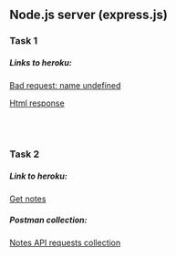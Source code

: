 <h2>Node.js server (express.js)</h2>
<h3>Task 1</h3>
<h5>Links to heroku:</h5>
<a href="https://node-training-app-itech.herokuapp.com/api/greetings/"><p>Bad request: name undefined</p></a>
<a href="https://node-training-app-itech.herokuapp.com/api/greetings?name=User"><p>Html response</p></a>
<br><br>
<h3>Task 2</h3>
<h5>Link to heroku:</h5>
<a href="https://node-training-app-itech.herokuapp.com/api/notes"><p>Get notes</p></a>
<h5>Postman collection:</h5>
<a href="https://go.postman.co/workspace/My-Workspace~b5ce7cf5-293e-4ced-8c11-d13fce3b5416/collection/18621131-c9a597b8-26d9-4331-b815-c5a92ab84a59"><p>Notes API requests collection</p></a>
